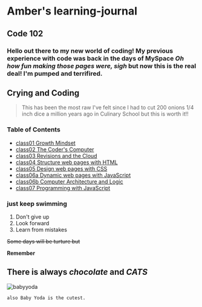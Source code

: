 # Amber's learning-journal
## Code 102 
### Hello out there to my new world of coding! My previous experience with code was back in the days of **MySpace** *Oh how fun making those pages were, sigh* but now this is the **real deal**! I'm pumped and terrifired.

## **Crying and Coding**


>This has been the most raw I've felt since I had to cut 200 onions 1/4 inch dice a million years ago in Culinary School but this is worth it!!



### Table of Contents
- [class01 Growth Mindset](./dailyreading/growthmindset.md)
- [class02 The Coder's Computer](./dailyreading/thecoderscomputer.md)
- [class03 Revisions and the Cloud](./dailyreading/revisionsandthecloud.md)
- [class04 Structure web pages with HTML](./dailyreading/structurewebpageswithhtml.md)
- [class05 Design web pages with CSS](./dailyreading/designwebpageswithcss.md)
- [class06a Dynamic web pages with JavaScript](./dailyreading/dynamicwebpageswithjavascript.md)
- [class06b Computer Architecture and Logic](./dailyreading/computerarchitectureandlogic.md)
- [class07 Programming with JavaScript](./dailyreading/programmingwithjavascript.md)

### **just keep swimming** 
1. Don't give up
1. Look forward
1. Learn from mistakes

~~Some days will be turture but~~

**Remember**

## There is always _chocolate_ **and** ***CATS***

![babyyoda](https://cdn.pixabay.com/photo/2019/12/20/17/15/yoda-4708878_960_720.jpg)


```
also Baby Yoda is the cutest.
```


